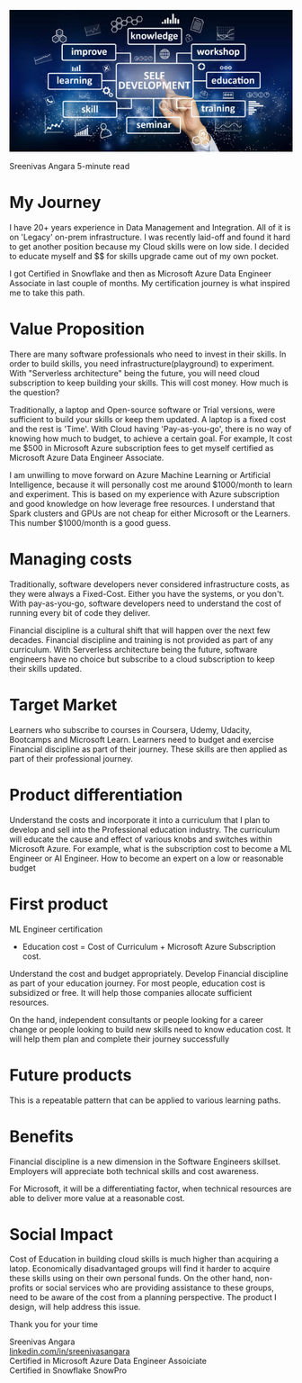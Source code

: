 ![My Image](learn.jpg)

Sreenivas Angara 5-minute read

# My Journey
I have 20+ years experience in Data Management and Integration. All of it is on 'Legacy' on-prem infrastructure. I was recently laid-off and found it hard to get another position because my Cloud skills were on low side. I decided to educate myself and $$ for skills upgrade came out of my own pocket.

<p>I got Certified in Snowflake and then as Microsoft Azure Data Engineer Associate in last couple of months. My certification journey is what inspired me to take this path.</p>

# Value Proposition

There are many software professionals who need to invest in their skills. In order to build skills, you need infrastructure(playground) to experiment. With "Serverless architecture" being the future, you will need cloud subscription to keep building your skills. This will cost money. How much is the question? 
 
Traditionally, a laptop and Open-source software or Trial versions, were sufficient to build your skills or keep them updated. A laptop is a fixed cost and the rest is 'Time'. With Cloud having 'Pay-as-you-go', there is no way of knowing how much to budget, to achieve a certain goal. For example, It cost me $500 in Microsoft Azure subscription fees to get myself certified as Microsoft Azure Data Engineer Associate.
 
I am unwilling to move forward on Azure Machine Learning or Artificial Intelligence, because it will personally cost me around $1000/month to learn and experiment. This is based on my experience with Azure subscription and good knowledge on how leverage free resources. I understand that Spark clusters and GPUs are not cheap for either Microsoft or the Learners. This number $1000/month is a good guess.
 
# Managing costs

<p>Traditionally, software developers never considered infrastructure costs, as they were always a Fixed-Cost. Either you have the systems, or you don't.  With pay-as-you-go, software developers need to understand the cost of running every bit of code they deliver.</p>
<p>Financial discipline is a cultural shift that will happen over the next few decades. Financial discipline and training is not provided as part of any curriculum. With Serverless architecture being the future, software engineers have no choice but subscribe to a cloud subscription to keep their skills updated.</p>
 
# Target Market

Learners who subscribe to courses in Coursera, Udemy, Udacity, Bootcamps and Microsoft Learn. Learners need to budget and exercise Financial discipline as part of their journey. These skills are then applied as part of their professional journey.
 
# Product differentiation

Understand the costs and incorporate it into a curriculum that I plan to develop and sell into the Professional education industry. The curriculum will educate the cause and effect of various knobs and switches within Microsoft Azure.  For example, what is the subscription cost to become a ML Engineer or AI Engineer. How to become an expert on a low or reasonable budget
 
# First product

<p>ML Engineer certification</p>

* Education cost = Cost of Curriculum + Microsoft Azure Subscription cost.  

<p>Understand the cost and budget appropriately. Develop Financial discipline as part of your education journey. For most people, education cost is subsidized or free. It will help those companies allocate sufficient resources.</p>
<p>On the hand, independent consultants or people looking for a career change or people looking to build new skills need to know education cost. It will help them plan and complete their journey successfully</p>
 
# Future products

This is a repeatable pattern that can be applied to various learning paths.
 
# Benefits

Financial discipline is a new dimension in the Software Engineers skillset. Employers will appreciate both technical skills and cost awareness. <p>For Microsoft, it will be a differentiating factor, when technical resources are able to deliver more value at a reasonable cost.</p>

# Social Impact
<p> Cost of Education in building cloud skills is much higher than acquiring a latop. Economically disadvantaged groups will find it harder to acquire these skills using on their own personal funds. On the other hand, non-profits or social services who are providing assistance to these groups, need to be aware of the cost from a planning perspective. The product I design, will help address this issue.

<p>Thank you for your time</p>
<p>Sreenivas Angara<br>
<a href="https://www.linkedin.com/in/sreenivasangara">linkedin.com/in/sreenivasangara</a><br>
Certified in Microsoft Azure Data Engineer Assoiciate<br>
Certified in Snowflake SnowPro</p>

